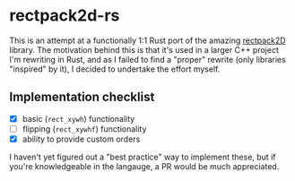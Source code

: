# rectpack2d-rs

This is an attempt at a functionally 1:1 Rust port of the amazing [rectpack2D](https://github.com/TeamHypersomnia/rectpack2D) library. The motivation behind this is that it's used in a larger C++ project I'm rewriting in Rust, and as I failed to find a "proper" rewrite (only libraries "inspired" by it), I decided to undertake the effort myself.

## Implementation checklist
- [x] basic (`rect_xywh`) functionality
- [ ] flipping (`rect_xywhf`) functionality
- [x] ability to provide custom orders

I haven't yet figured out a "best practice" way to implement these, but if you're knowledgeable in the langauge, a PR would be much appreciated.
